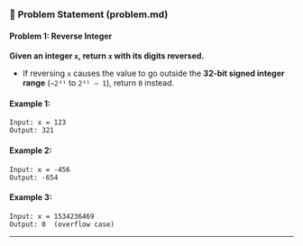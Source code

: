 
### 📌 **Problem Statement (problem.md)**  

#### **Problem 1: Reverse Integer**  
**Given an integer `x`, return `x` with its digits reversed.**  
- If reversing `x` causes the value to go outside the **32-bit signed integer range** (`−2³¹` to `2³¹ − 1`), return `0` instead.  

#### **Example 1:**  
```
Input: x = 123  
Output: 321  
```
#### **Example 2:**  
```
Input: x = -456  
Output: -654  
```
#### **Example 3:**  
```
Input: x = 1534236469  
Output: 0  (overflow case)  
```
---
